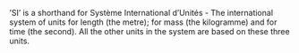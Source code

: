 ’SI’ is a shorthand for Système International d’Unités - The
international system of units for length (the metre); for mass (the
kilogramme) and for time (the second). All the other units in the system
are based on these three units.
